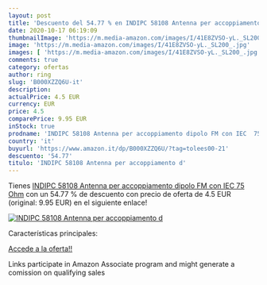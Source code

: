 ```yaml
---
layout: post
title: 'Descuento del 54.77 % en INDIPC 58108 Antenna per accoppiamento d'
date: 2020-10-17 06:19:09
thumbnailImage: 'https://m.media-amazon.com/images/I/41E8ZVSO-yL._SL200_.jpg'
image: 'https://m.media-amazon.com/images/I/41E8ZVSO-yL._SL200_.jpg'
images: [ 'https://m.media-amazon.com/images/I/41E8ZVSO-yL._SL200_.jpg' ]
comments: true
category: ofertas
author: ring
slug: 'B000XZZQ6U-it'
description:
actualPrice: 4.5 EUR
currency: EUR
price: 4.5
comparePrice: 9.95 EUR
inStock: true
prodname: 'INDIPC 58108 Antenna per accoppiamento dipolo FM con IEC  75 Ohm'
country: 'it'
buyurl: 'https://www.amazon.it/dp/B000XZZQ6U/?tag=tolees00-21'
descuento: '54.77'
titulo: 'INDIPC 58108 Antenna per accoppiamento d'
---
```


Tienes [INDIPC 58108 Antenna per accoppiamento dipolo FM con IEC  75 Ohm](https://www.amazon.it/dp/B000XZZQ6U/?tag=tolees00-21) con un 54.77 % de descuento con precio de oferta de 4.5 EUR (original: 9.95 EUR) en el siguiente enlace!

[![INDIPC 58108 Antenna per accoppiamento d](https://m.media-amazon.com/images/I/41E8ZVSO-yL._SL200_.jpg)](https://www.amazon.it/dp/B000XZZQ6U/?tag=tolees00-21)

Características principales:


[Accede a la oferta!!](https://www.amazon.it/dp/B000XZZQ6U/?tag=tolees00-21)

Links participate in Amazon Associate program and might generate a comission on qualifying sales


